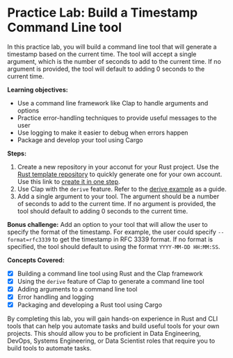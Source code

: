 # Practice Lab: Build a Timestamp Command Line tool
In this practice lab, you will build a command line tool that will generate a timestamp based on the current time. The tool will accept a single argument, which is the number of seconds to add to the current time. If no argument is provided, the tool will default to adding 0 seconds to the current time.

**Learning objectives:**

- Use a command line framework like Clap to handle arguments and options
- Practice error-handling techniques to provide useful messages to the user
- Use logging to make it easier to debug when errors happen
- Package and develop your tool using Cargo

**Steps:**

1. Create a new repository in your acconut for your Rust project. Use the [Rust template repository](https://github.com/alfredodeza/rust-template) to quickly generate one for your own account. Use this link to [create it in one step](https://github.com/alfredodeza/rust-template/generate).
1. Use Clap with the `derive` feature. Refer to the [derive example](./examples/2-complex) as a guide.
1. Add a single argument to your tool. The argument should be a number of seconds to add to the current time. If no argument is provided, the tool should default to adding 0 seconds to the current time.

**Bonus challenge:** Add an option to your tool that will allow the user to specify the format of the timestamp. For example, the user could specify `--format=rfc3339` to get the timestamp in RFC 3339 format. If no format is specified, the tool should default to using the format `YYYY-MM-DD HH:MM:SS`.

**Concepts Covered:**

- [x] Building a command line tool using Rust and the Clap framework
- [x] Using the `derive` feature of Clap to generate a command line tool
- [x] Adding arguments to a command line tool
- [x] Error handling and logging
- [x] Packaging and developing a Rust tool using Cargo

By completing this lab, you will gain hands-on experience in Rust and CLI tools that can help you automate tasks and build useful tools for your own projects. This should allow you to be proficient in Data Engineering, DevOps, Systems Engineering, or Data Scientist roles that require you to build tools to automate tasks.

